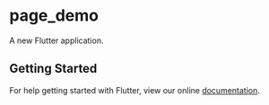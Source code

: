 # page_demo

A new Flutter application.

## Getting Started

For help getting started with Flutter, view our online
[documentation](https://flutter.io/).
